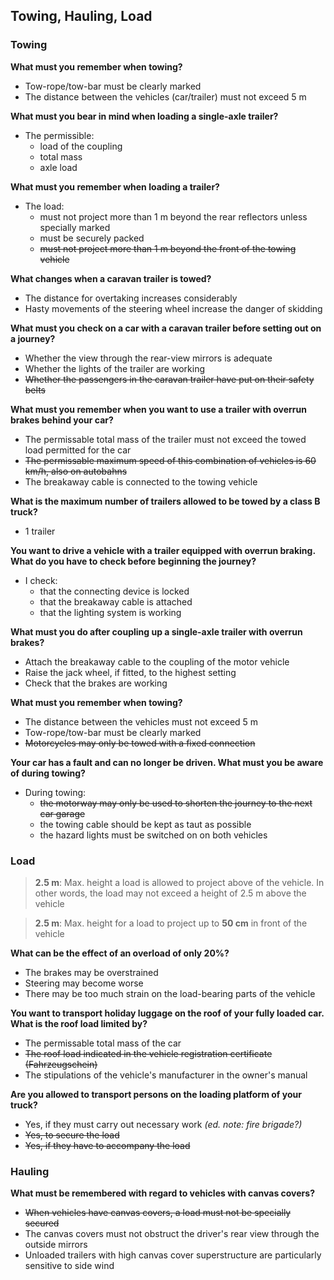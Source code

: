 ## Towing, Hauling, Load

### Towing

**What must you remember when towing?**
- Tow-rope/tow-bar must be clearly marked
- The distance between the vehicles (car/trailer) must not exceed 5 m

**What must you bear in mind when loading a single-axle trailer?**
- The permissible:
  - load of the coupling
  - total mass
  - axle load
  
**What must you remember when loading a trailer?**
- The load:
  - must not project more than 1 m beyond the rear reflectors unless specially marked
  - must be securely packed
  - ~~must not project more than 1 m beyond the front of the towing vehicle~~
  
**What changes when a caravan trailer is towed?**
- The distance for overtaking increases considerably
- Hasty movements of the steering wheel increase the danger of skidding

**What must you check on a car with a caravan trailer before setting out on a journey?**
- Whether the view through the rear-view mirrors is adequate
- Whether the lights of the trailer are working
- ~~Whether the passengers in the caravan trailer have put on their safety belts~~

**What must you remember when you want to use a trailer with overrun brakes behind your car?**
- The permissable total mass of the trailer must not exceed the towed load permitted for the car
- ~~The permissable maximum speed of this combination of vehicles is 60 km/h, also on autobahns~~
- The breakaway cable is connected to the towing vehicle

**What is the maximum number of trailers allowed to be towed by a class B truck?**
- 1 trailer

**You want to drive a vehicle with a trailer equipped with overrun braking. What do you have to check before beginning the journey?**
- I check:
  - that the connecting device is locked
  - that the breakaway cable is attached
  - that the lighting system is working
  
**What must you do after coupling up a single-axle trailer with overrun brakes?**
- Attach the breakaway cable to the coupling of the motor vehicle
- Raise the jack wheel, if fitted, to the highest setting
- Check that the brakes are working

**What must you remember when towing?**
- The distance between the vehicles must not exceed 5 m
- Tow-rope/tow-bar must be clearly marked
- ~~Motorcycles may only be towed with a fixed connection~~

**Your car has a fault and can no longer be driven. What must you be aware of during towing?**
- During towing:
  - ~~the motorway may only be used to shorten the journey to the next car garage~~
  - the towing cable should be kept as taut as possible
  - the hazard lights must be switched on on both vehicles

### Load

> **2.5 m**: Max. height a load is allowed to project above of the vehicle. In other words, the load may not exceed a height of 2.5 m above the vehicle

> **2.5 m**: Max. height for a load to project up to **50 cm** in front of the vehicle

**What can be the effect of an overload of only 20%?**
- The brakes may be overstrained
- Steering may become worse
- There may be too much strain on the load-bearing parts of the vehicle

**You want to transport holiday luggage on the roof of your fully loaded car. What is the roof load limited by?**
- The permissable total mass of the car
- ~~The roof load indicated in the vehicle registration certificate (Fahrzeugschein)~~
- The stipulations of the vehicle's manufacturer in the owner's manual

**Are you allowed to transport persons on the loading platform of your truck?**
- Yes, if they must carry out necessary work _(ed. note: fire brigade?)_
- ~~Yes, to secure the load~~
- ~~Yes, if they have to accompany the load~~

### Hauling

**What must be remembered with regard to vehicles with canvas covers?**
- ~~When vehicles have canvas covers, a load must not be specially secured~~
- The canvas covers must not obstruct the driver's rear view through the outside mirrors
- Unloaded trailers with high canvas cover superstructure are particularly sensitive to side wind